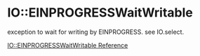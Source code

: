 # IO::EINPROGRESSWaitWritable

exception to wait for writing by EINPROGRESS. see IO.select.


[IO::EINPROGRESSWaitWritable Reference](https://ruby-doc.org/core-2.6/IO/EINPROGRESSWaitWritable.html)

